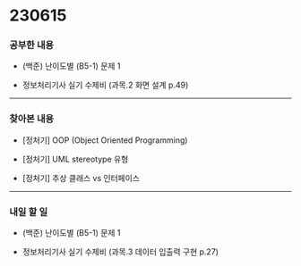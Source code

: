 # 230615

### 공부한 내용

- (백준) 난이도별 (B5-1) 문제 1

- 정보처리기사 실기 수제비 (과목.2 화면 설계 p.49)

---

### 찾아본 내용

- [정처기] OOP (Object Oriented Programming)

- [정처기] UML stereotype 유형

- [정처기] 추상 클래스 vs 인터페이스

---

### 내일 할 일

- (백준) 난이도별 (B5-1) 문제 1

- 정보처리기사 실기 수제비 (과목.3 데이터 입출력 구현 p.27)
